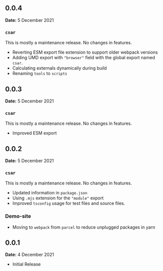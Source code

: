 ## 0.0.4
**Date:** 5 December 2021

### `csar`

This is mostly a maintenance release. No changes in features.

- Reverting ESM export file extension to support older webpack versions
- Adding UMD export with `"browser"` field with the global export named `csar`.
- Calculating externals dynamically during build
- Renaming `tools` to `scripts`

## 0.0.3
**Date:** 5 December 2021

### `csar`

This is mostly a maintenance release. No changes in features.

- Improved ESM export

## 0.0.2
**Date:** 5 December 2021

### `csar`

This is mostly a maintenance release. No changes in features.

- Updated information in `package.json`
- Using `.mjs` extension for the `"module"` export
- Improved `tsconfig` usage for test files and source files.

### Demo-site

- Moving to `webpack` from `parcel` to reduce unplugged packages in yarn

## 0.0.1
**Date:** 4 December 2021

- Initial Release

